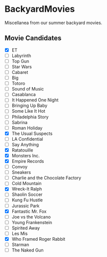 # BackyardMovies

Miscellanea from our summer backyard movies. 

## Movie Candidates

 * [x] ET
 * [ ] Labyrinth
 * [ ] Top Gun
 * [ ] Star Wars 
 * [ ] Cabaret
 * [ ] Big
 * [ ] Totoro
 * [ ] Sound of Music
 * [ ] Casablanca
 * [ ] It Happened One Night
 * [ ] Bringing Up Baby
 * [ ] Some Like It Hot
 * [ ] Philadelphia Story
 * [ ] Sabrina
 * [ ] Roman Holiday
 * [x] The Usual Suspects
 * [ ] LA Confidential
 * [ ] Say Anything
 * [x] Ratatouille
 * [x] Monsters Inc. 
 * [x] Empire Records
 * [ ] Convoy
 * [ ] Sneakers
 * [ ] Charlie and the Chocolate Factory
 * [ ] Cold Mountain
 * [x] Wreck-It Ralph
 * [ ] Shaolin Soccer
 * [ ] Kung Fu Hustle
 * [ ] Jurassic Park
 * [x] Fantastic Mr. Fox
 * [ ] Joe vs the Volcano
 * [ ] Young Frankenstein
 * [ ] Spirited Away
 * [ ] Les Mis
 * [x] Who Framed Roger Rabbit
 * [ ] Starman
 * [ ] The Naked Gun
